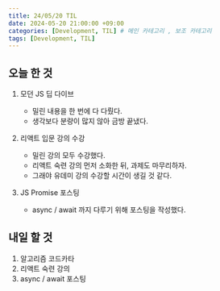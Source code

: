 ```yaml
---
title: 24/05/20 TIL
date: 2024-05-20 21:00:00 +09:00
categories: [Development, TIL] # 메인 카테고리 , 보조 카테고리
tags: [Development, TIL]
---
```


## 오늘 한 것

1. 모던 JS 딥 다이브

   - 밀린 내용을 한 번에 다 다뤘다.
   - 생각보다 분량이 많지 않아 금방 끝냈다.

2. 리액트 입문 강의 수강

   - 밀린 강의 모두 수강했다.
   - 리액트 숙련 강의 먼저 소화한 뒤, 과제도 마무리하자.
   - 그래야 유데미 강의 수강할 시간이 생길 것 같다.

3. JS Promise 포스팅
   - async / await 까지 다루기 위해 포스팅을 작성했다.

## 내일 할 것

1. 알고리즘 코드카타
2. 리액트 숙련 강의
3. async / await 포스팅
